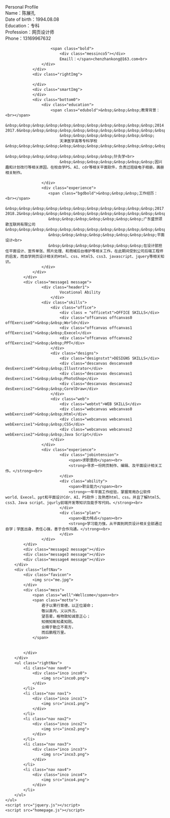 <!DOCTYPE html>
<html lang="en">
<head>
    <meta charset="UTF-8">
    <meta name="viewport" content="width=device-width, initial-scale=1.0">
    <meta http-equiv="X-UA-Compatible" content="ie=edge">
    <link href="homepage.css" rel="stylesheet" type="text/css">
    <title>Document</title>
</head>
<body>
    <div class="bg"></div>
    <div class="wrapper">
        <div class="content">
            <div class="message0 message">
                <div class="header0">
                    Personal Profile
                </div>
                <div class="information">
                    <div class="leftMess0">
                        <div class="messinco0"></div>
                        <span class="bold">
                        Name：</span>陈展孔<br>
                    </div>
                    <div class="leftMess0" >
                        <span class="bold">
                            <div class="messinco1"></div>
                            Date of birth：</span>1994.08.08<br>
                    </div>
                    <div class="leftMess0">
                        <span class="bold">
                            <div class="messinco2"></div>
                            Education：</span>专科<br>
                    </div>
                    <div class="leftMess0">
                        <span class="bold">
                            <div class="messinco3"></div>
                            Profession：</span>网页设计师<br>
                    </div>
                    <div class="leftMess0">
                        <span class="bold">
                            <div class="messinco4"></div>
                            Phone：</span>13169967632<br>
                    </div>
                    <div class="leftMess0">
                        
                        <span class="bold">
                            <div class="messinco5"></div>
                            Emaill：</span>chenzhankong@163.com<br>
                    </div>
                </div>
                <div class="rightImg">

                </div>
                <div class="smartImg">
                </div>
                <div class="bottom0">
                    <div class="education">
                        <span class="edubold">&nbsp;&nbsp;&nbsp;教育背景：<br></span>
                        &nbsp;&nbsp;&nbsp;&nbsp;&nbsp;&nbsp;&nbsp;&nbsp;&nbsp;&nbsp;&nbsp;2014.9-2017.6&nbsp;&nbsp;&nbsp;&nbsp;&nbsp;&nbsp;&nbsp;&nbsp;&nbsp;&nbsp;&nbsp;&nbsp;&nbsp;&nbsp;&nbsp;&nbsp;&nbsp;&nbsp;&nbsp;&nbsp;&nbsp;
                            &nbsp;&nbsp;&nbsp;&nbsp;&nbsp;&nbsp;&nbsp;
                            天津医学高等专科学校&nbsp;&nbsp;&nbsp;&nbsp;&nbsp;&nbsp;&nbsp;&nbsp;&nbsp;&nbsp;&nbsp;&nbsp;&nbsp;&nbsp;&nbsp;&nbsp;&nbsp;&nbsp;&nbsp;&nbsp;
                            &nbsp;&nbsp;&nbsp;&nbsp;&nbsp;&nbsp;&nbsp;&nbsp;针灸学<br>
                            &nbsp;&nbsp;&nbsp;&nbsp;&nbsp;&nbsp;&nbsp;因兴趣和计划改行等相关原因，在校自学PS、AI、cdr等相关平面软件，负责过班级电子相册，画册相关制作。

                    </div>
                    <div class="experience">
                       <span class="bgdbold">&nbsp;&nbsp;&nbsp;工作经历：<br></span>
                       &nbsp;&nbsp;&nbsp;&nbsp;&nbsp;&nbsp;&nbsp;&nbsp;&nbsp;&nbsp;&nbsp;2017.2-2018.2&nbsp;&nbsp;&nbsp;&nbsp;&nbsp;&nbsp;&nbsp;&nbsp;&nbsp;&nbsp;&nbsp;&nbsp;&nbsp;&nbsp;&nbsp;&nbsp;&nbsp;&nbsp;&nbsp;&nbsp;&nbsp;
                       &nbsp;&nbsp;&nbsp;&nbsp;&nbsp;&nbsp;&nbsp;广东盛世颂歌互联网有限公司&nbsp;&nbsp;&nbsp;&nbsp;&nbsp;&nbsp;&nbsp;&nbsp;&nbsp;&nbsp;&nbsp;&nbsp;&nbsp;&nbsp;&nbsp;&nbsp;&nbsp;&nbsp;&nbsp;&nbsp;
                       &nbsp;&nbsp;&nbsp;&nbsp;&nbsp;&nbsp;&nbsp;&nbsp;平面设计<br>
                       &nbsp;&nbsp;&nbsp;&nbsp;&nbsp;&nbsp;&nbsp;在设计部担任平面设计、宣传单张、照片处理、和商城后台维护等相关工作。在此期间受到公司后端工程师的启发，而自学网页设计相关的Html、css、Html5、css3、javascript、jquery等相关知识。
                    </div>
                </div>
            </div>
            <div class="message1 message">
                    <div class="header1">
                            Vocational Ability
                        </div>
                    <div class="skills">
                        <div class="office">
                            <div class = "officetxt">OFFICE SKILLS</div>
                            <div class="offcanvas offcanvas0 offExercise0">&nbsp;&nbsp;World</div>
                            <div class="offcanvas offcanvas1 offExercise1">&nbsp;&nbsp;Execel</div>
                            <div class="offcanvas offcanvas2 offExercise2">&nbsp;&nbsp;PPT</div>
                        </div>
                        <div class="designs">
                            <div class="designstxt">DESIGNS SKILLS</div>
                            <div class="descanvas descanvas0 desExercise0">&nbsp;&nbsp;Illustrator</div>
                            <div class="descanvas descanvas1 desExercise1">&nbsp;&nbsp;PhotoShop</div>
                            <div class="descanvas descanvas2 desExercise2">&nbsp;&nbsp;CorelDraw</div>
                        </div>
                        <div class="web">
                            <div class="webtxt">WEB SKILLS</div>
                            <div class="webcanvas webcanvas0 webExercise0">&nbsp;&nbsp;Html</div>
                            <div class="webcanvas webcanvas1 webExercise1">&nbsp;&nbsp;CSS</div>
                            <div class="webcanvas webcanvas2 webExercise2">&nbsp;&nbsp;Java Script</div>
                        </div>
                    </div>
                    <div class="experience">
                            <div class="jobintension">
                                <span>求职意向</span><br>
                                <strong>寻求一份网页制作、编辑、及平面设计相关工作。</strong><br>
                            </div>
                            <div class="ability">
                                <span>职业能力</span><br>
                                <strong>一年平面工作经验，掌握常用办公软件world、Execel、ppt和平面设计Cdr、AI、PS软件；及熟悉html、css。并且了解html5、css3、Java script、jqurly前端开发等知识及能手写代码。</strong><br>
                            </div>
                            <div class="plan">
                                <span>能力特点</span><br>
                                <strong>学习能力强，从平面到网页设计相关全部通过自学；学医出身，责任心强，善于合作沟通。</strong><br>
                            </div>
                    </div>
            </div>
            <div class="message2 message"></div>
            <div class="message3 message"></div>
            <div class="message4 message"></div>
        </div>
        <div class="leftNav">
            <div class="favicon">
                <img src="me.jpg">
            </div>
            <div class="mess">
                <span class="well">Wellcome</span><br>
                <span class="motto">
                    君子以果行育德，以正位凝命；
                    敬以直内，义以外方。
                    望吾辈，格物致知诚意正心；
                    知微知彰知柔知刚。
                    业精于勤立不易方，
                    而后鹏程万里。
                </span>


            </div>
        </div>
        <ul class="rightNav">
            <li class="nav nav0">
                <div class="inco inco0">
                    <img src="inco0.png">
                </div>
            </li>
            <li class="nav nav1">
                <div class="inco inco1">
                    <img src="inco1.png">
                </div>
            </li>
            <li class="nav nav2">
                <div class="inco inco2">
                    <img src="inco2.png">
                </div>
            </li>
            <li class="nav nav3">
                <div class="inco inco3">
                    <img src="inco3.png">
                </div>
            </li>
            <li class="nav nav4">
                <div class="inco inco4">
                    <img src="inco4.png">
                </div>
            </li>
        </ul>
    </ul> 
    <script src="jquery.js"></script>
    <script src="homepage.js"></script>
</body>
</html>
